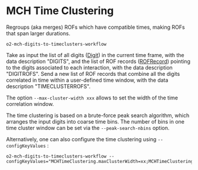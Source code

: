 <!-- doxy
\page refDetectorsMUONMCHTimeClustering Time Clustering
/doxy -->

# MCH Time Clustering

Regroups (aka merges) ROFs which have compatible times, making ROFs that span larger durations.

```shell
o2-mch-digits-to-timeclusters-workflow
```

Take as input the list of all digits ([Digit](/DataFormats/Detectors/MUON/MCH/include/DataFormatsMCH/Digit.h)) in the current time frame, with the data description "DIGITS", and the list of ROF records ([ROFRecord](../../../../DataFormats/Detectors/MUON/MCH/include/DataFormatsMCH/ROFRecord.h)) pointing to the digits associated to each interaction, with the data description "DIGITROFS". Send a new list of ROF records that combine all the digits correlated in time within a user-defined time window, with the data description "TIMECLUSTERROFS".

The option `--max-cluster-width xxx` allows to set the width of the time correlation window.

The time clustering is based on a brute-force peak search algorithm, which arranges the input digits into coarse time bins. The number of bins in one time cluster window can be set via the `--peak-search-nbins` option.

Alternatively, one can also configure the time clustering using `--configKeyValues` :

```shell
o2-mch-digits-to-timeclusters-workflow --configKeyValues="MCHTimeClustering.maxClusterWidth=xx;MCHTimeClustering.peakSearchNbins=yy"
```

